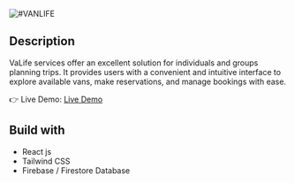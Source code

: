 ![#VANLIFE](https://github.com/luk-aa/vanLife-new/assets/86773254/0b4eec6f-af7a-45e3-877c-455f3bedd8c8)

## Description
VaLife services offer an excellent solution for individuals and groups planning trips. It provides users with a convenient and intuitive interface to explore available vans, make reservations, and manage bookings with ease.

👉 Live Demo: [Live Demo](https://van-life-new.vercel.app/)

## Build with
- React js
- Tailwind CSS
- Firebase / Firestore Database
